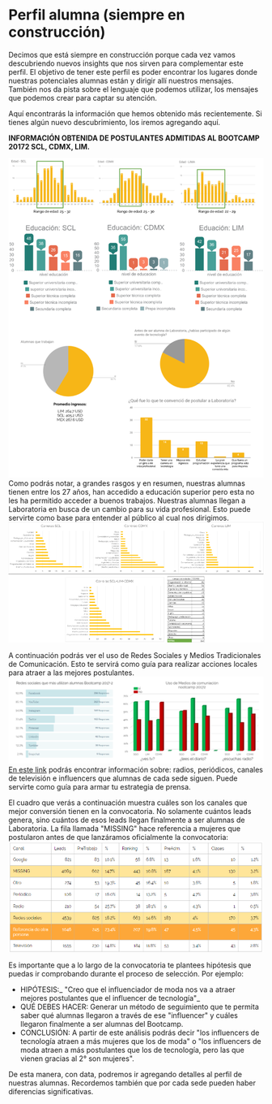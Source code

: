 # Perfil alumna \(siempre en construcción\)

Decimos que está siempre en construcción porque cada vez vamos descubriendo nuevos insights que nos sirven para complementar este perfil. El objetivo de tener este perfil es poder encontrar los lugares donde nuestras potenciales alumnas están y dirigir allí nuestros mensajes. También nos da pista sobre el lenguaje que podemos utilizar, los mensajes que podemos crear para captar su atención.

Aquí encontrarás la información que hemos obtenido más recientemente. Si tienes algún nuevo descubrimiento, los iremos agregando aquí.

**INFORMACIÓN OBTENIDA DE POSTULANTES ADMITIDAS AL BOOTCAMP 20172 SCL, CDMX, LIM.**

![](/assets/resumen-perfil-alumnas.png)Como podrás notar, a grandes rasgos y en resumen, nuestras alumnas tienen entre los 27 años, han accedido a educación superior pero esta no les ha permitido acceder a buenos trabajos. Nuestras alumnas llegan a Laboratoria en busca de un cambio para su vida profesional. Esto puede servirte como base para entender al público al cual nos dirigimos. ![](/assets/areas-de-estudio-sel-20172.png)

A continuación podrás ver el uso de Redes Sociales y Medios Tradicionales de Comunicación. Esto te servirá como guía para realizar acciones locales para atraer a las mejores postulantes.![](/assets/rrss-y-medios-de-comPORsede.png)[En este link](https://docs.google.com/spreadsheets/d/1XyFMxHlN2lxi5lXSSx69nLUFcuupsQWaJbTrqAa-gC8/edit#gid=0) podrás encontrar información sobre: radios, periódicos, canales de televisión e influencers que alumnas de cada sede siguen. Puede servirte como guía para armar tu estrategia de prensa.

El cuadro que verás a continuación muestra cuáles son los canales que mejor conversión tienen en la convocatoria. No solamente cuántos leads genera, sino cuántos de esos leads llegan finalmente a ser alumnas de Laboratoria. La fila llamada "MISSING" hace referencia a mujeres que postularon antes de que lanzáramos oficialmente la convocatoria:![](/assets/CANALES-.png)

Es importante que a lo largo de la convocatoria te plantees hipótesis que puedas ir comprobando durante el proceso de selección. Por ejemplo:

* HIPÓTESIS:_ "Creo que el influenciador de moda nos va a atraer mejores postulantes que el influencer de tecnología"_
* QUÉ DEBES HACER: Generar un método de seguimiento que te permita saber qué alumnas llegaron a través de ese "influencer" y cuáles llegaron finalmente a ser alumnas del Bootcamp.
* CONCLUSIÓN: A partir de este análisis podrás decir "los influencers de tecnología atraen a más mujeres que los de moda" o "los influencers de moda atraen a más postulantes que los de tecnología, pero las que vienen gracias al 2° son mujeres".

De esta manera, con data, podremos ir agregando detalles al perfil de nuestras alumnas. Recordemos también que por cada sede pueden haber diferencias significativas.

